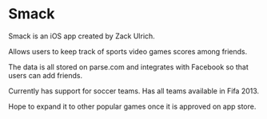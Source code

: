 Smack
=====


Smack is an iOS app created by Zack Ulrich.

Allows users to keep track of sports video games scores among friends. 

The data is all stored on parse.com and integrates with Facebook so that users can add friends.

Currently has support for soccer teams. Has all teams available in Fifa 2013.

Hope to expand it to other popular games once it is approved on app store. 
